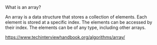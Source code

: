 What is an array?

An array is a data structure that stores a collection of elements. Each element is stored at a specific index. The elements can be accessed by their index. The elements can be of any type, including other arrays.

https://www.techinterviewhandbook.org/algorithms/array/